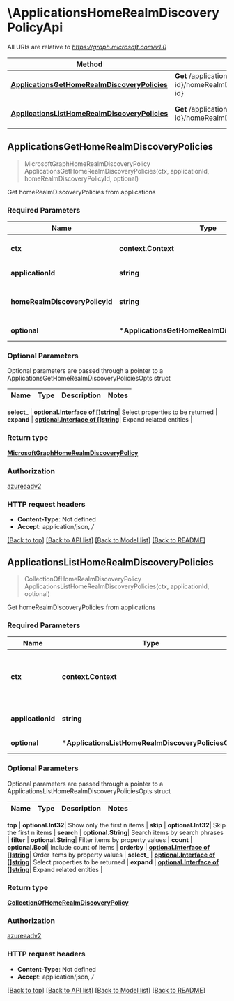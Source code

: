 # \ApplicationsHomeRealmDiscoveryPolicyApi

All URIs are relative to *https://graph.microsoft.com/v1.0*

Method | HTTP request | Description
------------- | ------------- | -------------
[**ApplicationsGetHomeRealmDiscoveryPolicies**](ApplicationsHomeRealmDiscoveryPolicyApi.md#ApplicationsGetHomeRealmDiscoveryPolicies) | **Get** /applications/{application-id}/homeRealmDiscoveryPolicies/{homeRealmDiscoveryPolicy-id} | Get homeRealmDiscoveryPolicies from applications
[**ApplicationsListHomeRealmDiscoveryPolicies**](ApplicationsHomeRealmDiscoveryPolicyApi.md#ApplicationsListHomeRealmDiscoveryPolicies) | **Get** /applications/{application-id}/homeRealmDiscoveryPolicies | Get homeRealmDiscoveryPolicies from applications



## ApplicationsGetHomeRealmDiscoveryPolicies

> MicrosoftGraphHomeRealmDiscoveryPolicy ApplicationsGetHomeRealmDiscoveryPolicies(ctx, applicationId, homeRealmDiscoveryPolicyId, optional)

Get homeRealmDiscoveryPolicies from applications

### Required Parameters


Name | Type | Description  | Notes
------------- | ------------- | ------------- | -------------
**ctx** | **context.Context** | context for authentication, logging, cancellation, deadlines, tracing, etc.
**applicationId** | **string**| key: application-id of application | 
**homeRealmDiscoveryPolicyId** | **string**| key: homeRealmDiscoveryPolicy-id of homeRealmDiscoveryPolicy | 
 **optional** | ***ApplicationsGetHomeRealmDiscoveryPoliciesOpts** | optional parameters | nil if no parameters

### Optional Parameters

Optional parameters are passed through a pointer to a ApplicationsGetHomeRealmDiscoveryPoliciesOpts struct


Name | Type | Description  | Notes
------------- | ------------- | ------------- | -------------


 **select_** | [**optional.Interface of []string**](string.md)| Select properties to be returned | 
 **expand** | [**optional.Interface of []string**](string.md)| Expand related entities | 

### Return type

[**MicrosoftGraphHomeRealmDiscoveryPolicy**](microsoft.graph.homeRealmDiscoveryPolicy.md)

### Authorization

[azureaadv2](../README.md#azureaadv2)

### HTTP request headers

- **Content-Type**: Not defined
- **Accept**: application/json, */*

[[Back to top]](#) [[Back to API list]](../README.md#documentation-for-api-endpoints)
[[Back to Model list]](../README.md#documentation-for-models)
[[Back to README]](../README.md)


## ApplicationsListHomeRealmDiscoveryPolicies

> CollectionOfHomeRealmDiscoveryPolicy ApplicationsListHomeRealmDiscoveryPolicies(ctx, applicationId, optional)

Get homeRealmDiscoveryPolicies from applications

### Required Parameters


Name | Type | Description  | Notes
------------- | ------------- | ------------- | -------------
**ctx** | **context.Context** | context for authentication, logging, cancellation, deadlines, tracing, etc.
**applicationId** | **string**| key: application-id of application | 
 **optional** | ***ApplicationsListHomeRealmDiscoveryPoliciesOpts** | optional parameters | nil if no parameters

### Optional Parameters

Optional parameters are passed through a pointer to a ApplicationsListHomeRealmDiscoveryPoliciesOpts struct


Name | Type | Description  | Notes
------------- | ------------- | ------------- | -------------

 **top** | **optional.Int32**| Show only the first n items | 
 **skip** | **optional.Int32**| Skip the first n items | 
 **search** | **optional.String**| Search items by search phrases | 
 **filter** | **optional.String**| Filter items by property values | 
 **count** | **optional.Bool**| Include count of items | 
 **orderby** | [**optional.Interface of []string**](string.md)| Order items by property values | 
 **select_** | [**optional.Interface of []string**](string.md)| Select properties to be returned | 
 **expand** | [**optional.Interface of []string**](string.md)| Expand related entities | 

### Return type

[**CollectionOfHomeRealmDiscoveryPolicy**](Collection_of_homeRealmDiscoveryPolicy.md)

### Authorization

[azureaadv2](../README.md#azureaadv2)

### HTTP request headers

- **Content-Type**: Not defined
- **Accept**: application/json, */*

[[Back to top]](#) [[Back to API list]](../README.md#documentation-for-api-endpoints)
[[Back to Model list]](../README.md#documentation-for-models)
[[Back to README]](../README.md)

